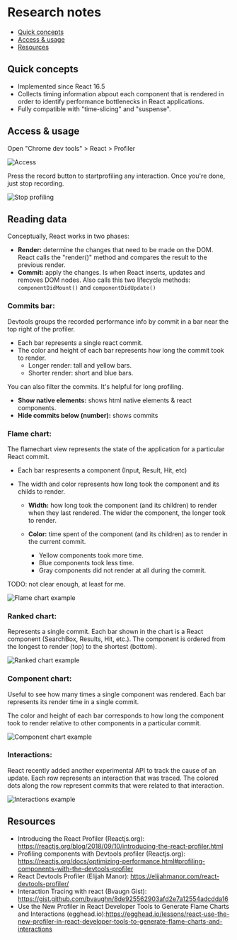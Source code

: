 # Research notes

<!-- TOC -->

- [Quick concepts](#quick-concepts)
- [Access & usage](#access--usage)
- [Resources](#resources)

<!-- /TOC -->

## Quick concepts

- Implemented since React 16.5
- Collects timing information abpout each component that is rendered in order to identify performance bottlenecks in React applications.
- Fully compatible with "time-slicing" and "suspense".

## Access & usage

Open "Chrome dev tools" > React > Profiler

![Access](https://reactjs.org/static/devtools-profiler-tab-4da6b55fc3c98de04c261cd902c14dc3-53c76.png)

Press the record button to startprofiling any interaction. Once you're done, just stop recording.

![Stop profiling](https://reactjs.org/static/stop-profiling-45619de03bed468869f7a0878f220586-53c76.png)

## Reading data

Conceptually, React works in two phases:

- **Render:** determine the changes that need to be made on the DOM. React calls the "render()" method and compares the result to the previous render.
- **Commit:** apply the changes. Is when React inserts, updates and removes DOM nodes. Also calls this two lifecycle methods: `componentDidMount()` and `componentDidUpdate()`

### Commits bar:

Devtools groups the recorded performance info by commit in a bar near the top right of the profiler.

- Each bar represents a single react commit.
- The color and height of each bar represents how long the commit took to render.
  - Longer render: tall and yellow bars.
  - Shorter render: short and blue bars.

You can also filter the commits. It's helpful for long profiling.

- **Show native elements:** shows html native elements & react components.
- **Hide commits below (number):** shows commits

### Flame chart:

The flamechart view represents the state of the application for a particular React commit.

- Each bar respresents a component (Input, Result, Hit, etc)
- The width and color represents how long took the component and its childs to render.

  - **Width:** how long took the component (and its children) to render when they last rendered. The wider the component, the longer took to render.
  - **Color:** time spent of the component (and its children) as to render in the current commit.

    - Yellow components took more time.
    - Blue components took less time.
    - Gray components did not render at all during the commit.

TODO: not clear enough, at least for me.

![Flame chart example](https://reactjs.org/static/flame-chart-3046f500b9bfc052bde8b7b3b3cfc243-53c76.pngg)

### Ranked chart:

Represents a single commit. Each bar shown in the chart is a React component (SearchBox, Results, Hit, etc.). The component is ordered from the longest to render (top) to the shortest (bottom).

![Ranked chart example](https://reactjs.org/static/ranked-chart-0c81347535e28c9cdef0e94fab887b89-53c76.png)

### Component chart:

Useful to see how many times a single component was rendered. Each bar represents its render time in a single commit.

The color and height of each bar corresponds to how long the component took to render relative to other components in a particular commit.

![Component chart example](https://reactjs.org/static/component-chart-d71275b42c6109e222fbb0932a0c8c09-53c76.png)

### Interactions:

React recently added another experimental API to track the cause of an update.
Each row represents an interaction that was traced. The colored dots along the row represent commits that were related to that interaction.

![Interactions example](https://reactjs.org/static/interactions-a91a39ac076b71aa7a202aaf46f8bd5a-53c76.png)

## Resources

- Introducing the React Profiler (Reactjs.org): https://reactjs.org/blog/2018/09/10/introducing-the-react-profiler.html
- Profiling components with Devtools profiler (Reactjs.org): https://reactjs.org/docs/optimizing-performance.html#profiling-components-with-the-devtools-profiler
- React Devtools Profiler (Elijah Manor): https://elijahmanor.com/react-devtools-profiler/
- Interaction Tracing with react (Bvaugn Gist): https://gist.github.com/bvaughn/8de925562903afd2e7a12554adcdda16
- Use the New Profiler in React Developer Tools to Generate Flame Charts and Interactions (egghead.io):https://egghead.io/lessons/react-use-the-new-profiler-in-react-developer-tools-to-generate-flame-charts-and-interactions
